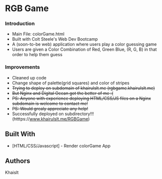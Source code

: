 # RGB Game


### Introduction

* Main File: colorGame.html
* Built with Colt Steele's Web Dev Bootcamp
* A (soon-to-be web) application where users play a color guessing game 
* Users are given a Color Combination of Red, Green Blue, (R, G, B) in that order to help them guess


### Improvements
* Cleaned up code 
* Change shape of palette(grid squares) and color of stripes
* <del>Trying to deploy on subdomain of khairulslt.me (rgbgame.khairulslt.me)
* <del>But Nginx and Digital Ocean got the better of me :(
* <del>PS: Anyone with experience deploying HTML/CSS/JS files on a Nginx subdomain is welcome to contact me! 
* <del>PS: Would grealy appreciate any help!
* Successfully deployed on subdirectory!!! (htttps://www.khairulslt.me/RGBGame)

## Built With

* [HTML/CSS/Javascript] - Render colorGame App


## Authors

Khaislt
